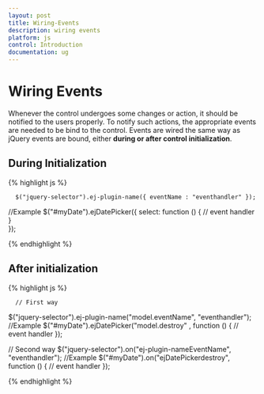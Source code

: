```yaml
---
layout: post
title: Wiring-Events
description: wiring events
platform: js
control: Introduction
documentation: ug
---
```


# Wiring Events

Whenever the control undergoes some changes or action, it should be notified to the users properly. To notify such actions, the appropriate events are needed to be bind to the control. Events are wired the same way as jQuery events are bound, either **during or after control initialization**.

## During Initialization

{% highlight js %}

      $("jquery-selector").ej-plugin-name({ eventName : "eventhandler" });
   //Example
   $("#myDate").ejDatePicker({ select: function () { 
               // event handler 
      }  
   });
   
{% endhighlight %}

## After initialization

{% highlight js %}

      // First way
   $("jquery-selector").ej-plugin-name("model.eventName", "eventhandler");
   //Example
   $("#myDate").ejDatePicker("model.destroy" , function () {
          // event handler
   });

   // Second way
   $("jquery-selector").on("ej-plugin-nameEventName", "eventhandler");
   //Example
   $("#myDate").on("ejDatePickerdestroy", function () {
         // event handler
   }); 

{% endhighlight %}


